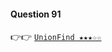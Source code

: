 #### Question 91
👉👉  [`UnionFind ★★★☆☆`](https://github.com/jevishoo/algorithm_learning/blob/master/code/Other/UnionFind.java)

